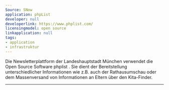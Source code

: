 ```yaml
---
Source: SNow
application: phpList
developer: null
developerlink: https://www.phplist.com/
licensingmodel: open source
linkapplication: null
tags:
- application
- infrastruktur
---
```

Die Newsletterplattform der Landeshauptstadt München verwendet die Open Source Software phplist . Sie dient der Bereitstellung unterschiedlicher Informationen wie z.B. auch der Rathausumschau oder dem Massenversand von Informationen an Eltern über den Kita-Finder.

---


